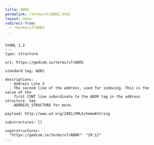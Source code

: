 ```yaml
---
title: ADR2
permalink: /terms/v7/ADR2.html
layout: none
redirect-from:
  - /terms/v7/ADR2
...
```


```

%YAML 1.2
---
type: structure

uri: https://gedcom.io/terms/v7/ADR2

standard tag: ADR2

descriptions:
  - Address Line 2
  - The second line of the address, used for indexing. This is the value of the
    first CONT line subordinate to the ADDR tag in the address structure. See
    ADDRESS_STRUCTURE for more.

payload: http://www.w3.org/2001/XMLSchema#string

substructures: []

superstructures:
  "https://gedcom.io/terms/v7/ADDR": "{0:1}"
...

```
